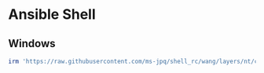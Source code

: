 # Ansible Shell

## Windows

```ps1
irm 'https://raw.githubusercontent.com/ms-jpq/shell_rc/wang/layers/nt/conn.ps1' | iex
```
